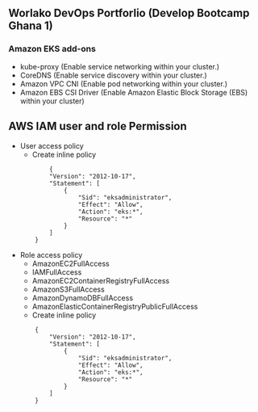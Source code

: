 ## Worlako DevOps Portforlio (Develop Bootcamp Ghana 1)


### Amazon EKS add-ons
- kube-proxy                (Enable service networking within your cluster.)
- CoreDNS                   (Enable service discovery within your cluster.)
- Amazon VPC CNI            (Enable pod networking within your cluster.)
- Amazon EBS CSI Driver     (Enable Amazon Elastic Block Storage (EBS) within your cluster)







## AWS IAM  user and role Permission
- User access policy
    - Create inline policy
    ```
            {
            "Version": "2012-10-17",
            "Statement": [
                {
                    "Sid": "eksadministrator",
                    "Effect": "Allow",
                    "Action": "eks:*",
                    "Resource": "*"
                }
            ]
        }
     ```
- Role access policy
    - AmazonEC2FullAccess
    - IAMFullAccess
    - AmazonEC2ContainerRegistryFullAccess
    - AmazonS3FullAccess
    - AmazonDynamoDBFullAccess
    - AmazonElasticContainerRegistryPublicFullAccess
    - Create inline policy
    ```
        {
            "Version": "2012-10-17",
            "Statement": [
                {
                    "Sid": "eksadministrator",
                    "Effect": "Allow",
                    "Action": "eks:*",
                    "Resource": "*"
                }
            ]
        }
    ```